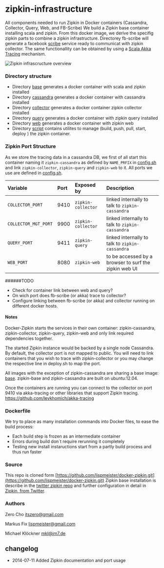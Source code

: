 zipkin-infrastructure
=====================

All components needed to run Zipkin in Docker containers (Cassandra, Collector, Query, Web, and FB-Scribe)
We build a Zipkin base container installing scala and zipkin.
From this docker image, we derive the specifig zipkin parts to combine a zipkin infrastructure.
Directorey fb-scribe will generate a facebook [scribe](https://github.com/facebookarchive/scribe) service 
ready to communicat with zipkin collector. The same functionallity can be obtained by using a [Scala Akka Tracing](https://github.com/levkhomich/akka-tracing) mechanism.

![Zipkin infrascructure overview](https://github.com/elemica/zipkin-infrastructure/blob/master/zipkin-architecture-overview.jpg) 


### Directory structure

 * Directory [base](https://github.com/elemica/zipkin-infrastructure/tree/master/base) generates a docker container with scala and zipkin installed
 * Directory [cassandra](https://github.com/elemica/zipkin-infrastructure/tree/master/cassandra) generates a docker container with cassandra installed
 * Directory [collector](https://github.com/elemica/zipkin-infrastructure/tree/master/collector) generates a docker container zipkin collector installed
 * Directory [query](https://github.com/elemica/zipkin-infrastructure/tree/master/query) generates a docker container with zipkin query installed
 * Directory [web](https://github.com/elemica/zipkin-infrastructure/tree/master/web) generates a docker container with zipkin web
 * Directory [script](https://github.com/elemica/zipkin-infrastructure/tree/master/script) contains utilites to manage (build, push, pull, start, deploy ) the zipkin container.


### Zipkin Port Structure
As we store the tracing data in a cassandra DB, we first of all start this container naming it `zipkin-cassandra` as defined by `NAME_PRFIX` in [config.sh](https://github.com/elemica/zipkin-infrastructure/blob/master/script/config.sh) and link  `zipkin-collector`, `zipkin-query` and `zipkin-web` to it.
All ports we use are defined in  [config.sh](https://github.com/elemica/zipkin-infrastructure/blob/master/script/config.sh).

| Variable| Port| Exposed by | Description |
|:---------|:---------|:-------|:-------| 
| `COLLECTOR_PORT`| 9410| `zipkin-collector`| linked internally to talk to `zipkin-cassandra`| 
| `COLLECTOR_MGT_PORT`| 9900 | `zipkin-collector`| linked internally to talk to `zipkin-cassandra`|
| `QUERY_PORT` | 9411|  `zipkin-query`| linked internally to talk to `zipkin-cassandra`|
| `WEB_PORT`| 8080| `zipkin-web`| to be accessed by a browser to surf the zipkin web UI|

######TODO 
 * Check for container link between web and query?
 * On wich port does fb-scribe (or akka) trace to collector?
 * Configure linking between fb-scribe (or akka) and collector running on different docker hosts.

#### Notes

Docker-Zipkin starts the services in their own container: zipkin-cassandra,
zipkin-collector, zipkin-query, zipkin-web and only link required dependencies
together.

The started Zipkin instance would be backed by a single node Cassandra. By
default, the collector port is not mapped to public. You will need to link
containers that you wish to trace with zipkin-collector or you may change the
respective line in deploy.sh to map the port.

All images with the exception of zipkin-cassandra are sharing a base image:
[base](https://github.com/elemica/zipkin-infrastructure/tree/master/base). zipkin-base and zipkin-cassandra are built on ubuntu:12.04.

Once the containers are running you can connect to the collector on
port 9410 via akka-tracing or other libraries that support Zipkin tracing.
<https://github.com/levkhomich/akka-tracing>

### Dockerfile
We try to place as many installation commands into Docker files, to ease the build process:
 * Each build step is frozen as an intermediate container
 * Errors during build don`t require rerunning it completely
 * Testing new install instaructions start from a partly build process and thus run faster


### Source
This repo is cloned form [https://github.com/lispmeister/docker-zipkin.git](https://github.com/lispmeister/docker-zipkin.git) 
Zipkin base installation is describe in the [twitter zipkin repo](https://github.com/twitter/zipkin/blob/master/doc/install.md) and further configuration in detail in [Zipkin, from Twitter](http://twitter.github.io/zipkin/install.html).
### Authors

Zero Cho <itszero@gmail.com>

Markus Fix <lispmeister@gmail.com>

Michael Klöckner <mkl@im7.de>

## changelog 
* 2014-07-11 Added Zipkin documentation and port usage

